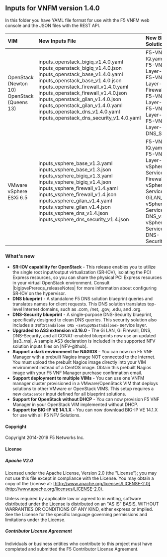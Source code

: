 ## Inputs for VNFM version 1.4.0

In this folder you have YAML file format for use with the F5 VNFM web console and the JSON files with the REST API.  

| VIM                       | New Inputs File                              | New Blueprint Solution         |
| :-------------------------| :--------------------------------------------| :------------------------------| 
| OpenStack (Newton 10) <br>  OpenStack (Queens 13)   | inputs_openstack_bigiq_v1.4.0.yaml<br>inputs_openstack_bigiq_v1.4.0.json<br>inputs_openstack_base_v1.4.0.yaml<br>inputs_openstack_base_v1.4.0.json <br> inputs_openstack_firewall_v1.4.0.yaml <br>  inputs_openstack_firewall_v1.4.0.json <br> inputs_openstack_gilan_v1.4.0.json <br> inputs_openstack_gilan_v1.4.0.yaml <br> inputs_openstack_dns_v1.4.0.yaml<br> inputs_openstack_dns_security_v1.4.0.yaml<br><br>| F5-VNF-BIG-IQ.yaml <br> F5-VNF-Service-Layer-Base_v1.4.0  <br> F5-VNF-Service-Layer-Firewall_v1.4.0<br> F5-VNF-Service-Layer-GiLAN_v1.4.0<br> F5-VNF-Service-Layer-DNS_v1.4.0<br> F5-VNF-Service-Layer-DNS_Security_v1.4.0|
| VMware vSphere ESXi 6.5   | inputs_vsphere_base_v1.3.yaml<br>inputs_vsphere_base_v1.3.json<br>inputs_vsphere_bigiq_v1.3.yaml<br>inputs_vsphere_bigiq_v1.4.json<br>inputs_vsphere_firewall_v1.4.yaml<br>inputs_vsphere_firewall_v1.4.json<br>inputs_vsphere_gilan_v1.4.yaml<br>inputs_vsphere_gilan_v1.4.json<br>inputs_vsphere_dns_v1.4.json<br>inputs_vsphere_dns_security_v1.4.json  | F5-VNF-BIG-IQ.yaml <br> F5-VNF-Service-Layer-Base_v1.4.0  <br> vSphere-F5-VNF-Service-Layer-Firewall_v1.4.0<br> vSphere-F5-VNF-Service-Layer-GiLAN_v1.4.0<br> vSphere-F5-VNF-Service-Layer-DNS_v1.4.0<br> vSphere-F5-VNF-Service-Layer-DNS-Security_v1.4.0 |
 

### What's new

- **SR-IOV capability for OpenStack** - This release enables you to utilize the single root input/output virtualization (SR-IOV), isolating the PCI Express resources, so you can share the physical PCI Express resources in your virtual OpenStack environment. Consult |bigipvePrereqs_releaseNotes| for more information about configuring SR-IOV on the hypervisor.
- **DNS blueprint** - A standalone F5 DNS solution blueprint queries and translates names for client requests. This DNS solution translates top-level Internet domains, such as .com, /net, .gov, .edu, and .org.
- **DNS-Security blueprint** - A single-purpose DNS-Security blueprint, specifically designed to clean DNS queries. This security solution also includes a :ref:`Standalone DNS <setupDNSstndalone>` service layer.
- **Upgraded to AS3 extension v3.16.0**  -  The Gi LAN, Gi Firewall, DNS, DNS-Security, and all CGNAT-enabled blueprints now use an updated |as3_rns|. A sample AS3 declaration is included in the supported NFV solution inputs files on |NFV-github|.
- **Support a dark environment for NAGIOS** - You can now run F5 VNF Manager with a prebuilt Nagios image NOT connected to the Internet. You must upload the prebuilt Nagios image directly into your VIM environment instead of a CentOS image. Obtain this prebuilt Nagios image with your F5 VNF Manager purchase confirmation email.
- **Support deployment to multiple VIMs** - You can use one VNFM manager cluster provisioned in a VMware/OpenStack VIM that deploys solutions to other VMware or OpenStack VIMS. This setup requires a new ``datacenter`` input defined for all blueprint solutions.
- **Support for OpenStack without DHCP** - You can now provision F5 VNF Manager in your OpenStack VIM implemented without DHCP.
- **Support for BIG-IP VE 14.1.X** - You can now download BIG-IP VE 14.1.X for use with all F5 NFV Solutions.


#### Copyright
Copyright 2014-2019 F5 Networks Inc.

#### License

##### Apache V2.0 
Licensed under the Apache License, Version 2.0 (the "License"); you may not use this file except in compliance with the License. You may obtain a copy of the License at: [http://www.apache.org/licenses/LICENSE-2.0](http://www.apache.org/licenses/LICENSE-2.0).

Unless required by applicable law or agreed to in writing, software distributed under the License is distributed on an "AS IS" BASIS, WITHOUT WARRANTIES OR CONDITIONS OF ANY KIND, either express or implied. See the License for the specific language governing permissions and limitations under the License.

##### Contributor License Agreement
Individuals or business entities who contribute to this project must have completed and submitted the F5 Contributor License Agreement.



[1]: https://github.com/F5Networks/f5-nfv-solutions/tree/master/supported/inputs/v1.2.1/VMware
[2]: https://github.com/F5Networks/f5-nfv-solutions/blob/master/supported/inputs/v1.2.1/OpenStack/inputs_openstack_base_v1.2.1.yaml
[3]: https://github.com/F5Networks/f5-nfv-solutions/blob/master/supported/inputs/v1.2.1/OpenStack/inputs_openstack_bigiq_v1.2.1.yaml
[4]: https://github.com/F5Networks/f5-nfv-solutions/tree/master/supported/inputs/v1.2.1/OpenStack
[5]: https://github.com/F5Networks/f5-nfv-solutions/tree/master/supported/blueprints/base/v1.2.1
[6]: https://github.com/F5Networks/f5-nfv-solutions/tree/master/supported/blueprints/big-iq/v1.2.1
[7]: https://github.com/F5Networks/f5-nfv-solutions/tree/master/supported/inputs/v1.2.1/OpenStack
